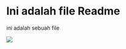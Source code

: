# Ini adalah file Readme

ini adalah sebuah file

<img src="https://render.githubusercontent.com/render/math?math=a^2+b^2=c^2">